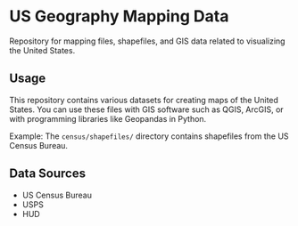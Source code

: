 # US Geography Mapping Data

Repository for mapping files, shapefiles, and GIS data related to visualizing the United States.

## Usage

This repository contains various datasets for creating maps of the United States. You can use these files with GIS software such as QGIS, ArcGIS, or with programming libraries like Geopandas in Python.

Example:
The `census/shapefiles/` directory contains shapefiles from the US Census Bureau.

## Data Sources

* US Census Bureau
* USPS
* HUD

